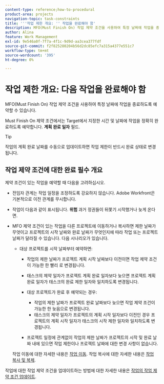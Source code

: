 ```yaml
---
content-type: reference;how-to-procedural
product-area: projects
navigation-topic: task-constraints
title: '''작업 제한 개요: '' 작업을 완료해야 함'
description: MFO(Must Finish On) 작업 제약 조건을 사용하여 특정 날짜에 작업을 종료하도록 예약할 수 있습니다.
author: Alina
feature: Work Management
exl-id: 9e546a0f-7f7a-4f1c-9d9d-aa3cea377fdf
source-git-commit: f2f825280204b56d2dc85efc7a315a4377e551c7
workflow-type: tm+mt
source-wordcount: '395'
ht-degree: 0%

---
```


# 작업 제한 개요: 다음 작업을 완료해야 함

MFO(Must Finish On) 작업 제약 조건을 사용하여 특정 날짜에 작업을 종료하도록 예약할 수 있습니다.

Must Finish On 제약 조건에서는 Target에서 지정한 시간 및 날짜에 작업을 정확히 완료하도록 예약합니다. **계획 완료 일자** 필드.

>[!TIP]
>
>작업의 계획 완료 날짜를 수동으로 업데이트하면 작업 제한이 반드시 완료 상태로 변경됩니다.

## 작업 제약 조건에 대한 완료 필수 개요

제약 조건이 있는 작업을 예약할 때 다음을 고려하십시오.

* 전임자 관계는 작업 일정을 조정하도록 강요하지 않습니다. Adobe Workfront은 기본적으로 이전 관계를 무시합니다.
* 작업이 다음과 같이 표시됩니다. **위험** 과거 정권들이 뒤쫓기 시작했거나 늦게 온다면.

* MFO 제약 조건이 있는 작업을 다른 프로젝트에 이동하거나 복사하면 제한 날짜가 무엇이고 프로젝트의 시작 날짜와 완료 날짜가 무엇인지에 따라 작업 또는 프로젝트 날짜가 달라질 수 있습니다. 다음 시나리오가 있습니다.

   * 대상 프로젝트를 시작 날짜부터 예약하면:

      * 작업의 제한 날짜가 프로젝트 계획 시작 날짜보다 이전이면 작업 제약 조건이 가능한 한 빨리 로 변경됩니다.
      * 태스크의 제약 일자가 프로젝트 계획 완료 일자보다 늦으면 프로젝트 계획 완료 일자가 태스크의 완료 제한 일자와 일치하도록 변경됩니다.

      * 대상 프로젝트가 완료 후 예약되는 경우:

         * 작업의 제한 날짜가 프로젝트 완료 날짜보다 늦으면 작업 제약 조건이 가능한 한 늦음으로 변경됩니다.
         * 태스크의 제약 일자가 프로젝트의 계획 시작 일자보다 이전인 경우 프로젝트의 계획 시작 일자가 태스크의 시작 제한 일자와 일치하도록 변경됩니다.
      * 프로젝트 일정에 관계없이 작업의 제한 날짜가 프로젝트의 시작 및 완료 날짜 내에 있으면 작업 제한이나 프로젝트 날짜에 대한 변경 사항이 없습니다.

   작업 이동에 대한 자세한 내용은 [작업 이동](../../../manage-work/tasks/manage-tasks/move-tasks.md). 작업 복사에 대한 자세한 내용은 [작업 복사 및 복제](../../../manage-work/tasks/manage-tasks/copy-and-duplicate-tasks.md).

작업에 대한 작업 제약 조건을 업데이트하는 방법에 대한 자세한 내용은 [작업의 작업 제약 조건 업데이트](../../../manage-work/tasks/task-constraints/update-task-constraint-of-task.md).

<!--
<div data-mc-conditions="QuicksilverOrClassic.Draft mode">
<h2>Use the Must Finish On Task Constraint</h2>
<p>To update the Task Constraint to Must Finish On:</p>
<ol>
<li value="1">Go to a task whose Task Constraint you want to update.</li>
<li value="2"> <p data-mc-conditions="QuicksilverOrClassic.Quicksilver">Click the <strong>More</strong> icon <img src="assets/qs-more-icon-on-an-object.png"> next to the task name, then click <strong>Edit</strong>.</p> </li>
<li value="3">In the <strong>Overview</strong> section, expand the <strong>Task Constraint</strong> drop-down menu.</li>
<li value="4"> <p>Select <strong>Must Finish On</strong>.</p> </li>
<li value="5"> <p>Specify a <strong>Planned Completion Date</strong>.</p> <p>The task must complete by this date, and no later than this date. </p> </li>
<li value="6">Click <strong>Save Changes</strong>. </li>
</ol>
</div>
-->
